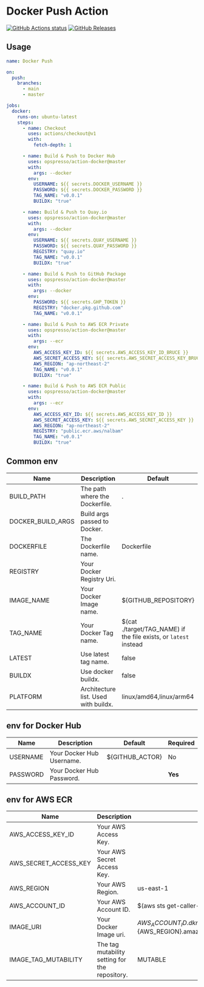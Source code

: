# Docker Push Action

[![GitHub Actions status](https://github.com/opspresso/action-docker/workflows/Build-Push/badge.svg)](https://github.com/opspresso/action-docker/actions)
[![GitHub Releases](https://img.shields.io/github/release/opspresso/action-docker.svg)](https://github.com/opspresso/action-docker/releases)

## Usage

```yaml
name: Docker Push

on:
  push:
    branches:
      - main
      - master

jobs:
  docker:
    runs-on: ubuntu-latest
    steps:
      - name: Checkout
        uses: actions/checkout@v1
        with:
          fetch-depth: 1

      - name: Build & Push to Docker Hub
        uses: opspresso/action-docker@master
        with:
          args: --docker
        env:
          USERNAME: ${{ secrets.DOCKER_USERNAME }}
          PASSWORD: ${{ secrets.DOCKER_PASSWORD }}
          TAG_NAME: "v0.0.1"
          BUILDX: "true"

      - name: Build & Push to Quay.io
        uses: opspresso/action-docker@master
        with:
          args: --docker
        env:
          USERNAME: ${{ secrets.QUAY_USERNAME }}
          PASSWORD: ${{ secrets.QUAY_PASSWORD }}
          REGISTRY: "quay.io"
          TAG_NAME: "v0.0.1"
          BUILDX: "true"

      - name: Build & Push to GitHub Package
        uses: opspresso/action-docker@master
        with:
          args: --docker
        env:
          PASSWORD: ${{ secrets.GHP_TOKEN }}
          REGISTRY: "docker.pkg.github.com"
          TAG_NAME: "v0.0.1"

      - name: Build & Push to AWS ECR Private
        uses: opspresso/action-docker@master
        with:
          args: --ecr
        env:
          AWS_ACCESS_KEY_ID: ${{ secrets.AWS_ACCESS_KEY_ID_BRUCE }}
          AWS_SECRET_ACCESS_KEY: ${{ secrets.AWS_SECRET_ACCESS_KEY_BRUCE }}
          AWS_REGION: "ap-northeast-2"
          TAG_NAME: "v0.0.1"
          BUILDX: "true"

      - name: Build & Push to AWS ECR Public
        uses: opspresso/action-docker@master
        with:
          args: --ecr
        env:
          AWS_ACCESS_KEY_ID: ${{ secrets.AWS_ACCESS_KEY_ID }}
          AWS_SECRET_ACCESS_KEY: ${{ secrets.AWS_SECRET_ACCESS_KEY }}
          AWS_REGION: "ap-northeast-2"
          REGISTRY: "public.ecr.aws/nalbam"
          TAG_NAME: "v0.0.1"
          BUILDX: "true"
```

## Common env

Name | Description | Default | Required
---- | ----------- | ------- | --------
BUILD_PATH | The path where the Dockerfile. | . | No
DOCKER_BUILD_ARGS | Build args passed to Docker. | | No
DOCKERFILE | The Dockerfile name. | Dockerfile | No
REGISTRY | Your Docker Registry Uri. | | No
IMAGE_NAME | Your Docker Image name. | ${GITHUB_REPOSITORY} | No
TAG_NAME | Your Docker Tag name. | $(cat ./target/TAG_NAME) if the file exists, or `latest` instead | No
LATEST | Use latest tag name. | false | No
BUILDX | Use docker buildx. | false | No
PLATFORM | Architecture list. Used with buildx. | linux/amd64,linux/arm64 | No

## env for Docker Hub

Name | Description | Default | Required
---- | ----------- | ------- | --------
USERNAME | Your Docker Hub Username. | ${GITHUB_ACTOR} | No
PASSWORD | Your Docker Hub Password. | | **Yes**

## env for AWS ECR

Name | Description | Default | Required
---- | ----------- | ------- | --------
AWS_ACCESS_KEY_ID | Your AWS Access Key. | | **Yes**
AWS_SECRET_ACCESS_KEY | Your AWS Secret Access Key. | | **Yes**
AWS_REGION | Your AWS Region. | us-east-1 | No
AWS_ACCOUNT_ID | Your AWS Account ID. | $(aws sts get-caller-identity) | No
IMAGE_URI | Your Docker Image uri. | ${AWS_ACCOUNT_ID}.dkr.ecr.${AWS_REGION}.amazonaws.com/${IMAGE_NAME} | No
IMAGE_TAG_MUTABILITY | The tag mutability setting for the repository. | MUTABLE | No
